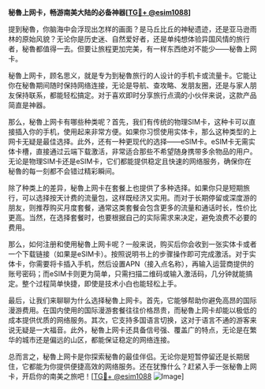 **秘魯上网卡，畅游南美大陆的必备神器[[TG💪+ @esim1088](https://t.me/s/esim1088)]**

提到秘魯，你脑海中会浮现出怎样的画面？是马丘比丘的神秘遗迹，还是亚马逊雨林的原始风貌？无论你是历史迷、自然爱好者，还是单纯想体验异国风情的旅行者，秘魯都值得一去。但要让旅程更加完美，有一样东西绝对不能少——秘魯上网卡。

秘魯上网卡，顾名思义，就是专为到秘魯旅行的人设计的手机卡或流量卡。它能让你在秘魯期间随时保持网络连接，无论是导航、查攻略、发朋友圈，还是与家人朋友保持联系，都能轻松搞定。对于喜欢即时分享旅行点滴的小伙伴来说，这款产品简直是神器。

那么，秘魯上网卡有哪些种类呢？首先，我们有传统的物理SIM卡，这种卡可以直接插入你的手机，使用起来非常方便。如果你习惯使用实体卡，那么这种类型的上网卡无疑是最佳选择。此外，还有一种更现代的选择——eSIM卡。eSIM卡无需实体卡槽，直接通过云端下载激活，非常适合那些不希望随身携带多余物品的用户。无论是物理SIM卡还是eSIM卡，它们都能提供稳定且快速的网络服务，确保你在秘魯的每一刻都不会错过精彩瞬间。

除了种类上的差异，秘魯上网卡在套餐上也提供了多种选择。如果你只是短期旅行，可以选择按天计费的流量包，这样既经济又实用。而对于长期停留或深度游的朋友，则推荐购买月度套餐，通常这类套餐会包含更多的流量和通话时长，性价比更高。当然，在选择套餐时，也要根据自己的实际需求来决定，避免浪费不必要的费用。

那么，如何注册和使用秘魯上网卡呢？一般来说，购买后你会收到一张实体卡或者一个下载链接（如果是eSIM卡）。按照说明书上的步骤操作即可完成激活。对于实体卡，你需要将卡插入手机，然后设置APN（接入点名称），再输入运营商提供的账号密码；而eSIM卡则更为简单，只需扫描二维码或输入激活码，几分钟就能搞定。整个过程简单快捷，即使是技术小白也能轻松上手。

最后，让我们来聊聊为什么选择秘魯上网卡。首先，它能够帮助你避免高昂的国际漫游费用。在国内使用的国际漫游套餐往往价格昂贵，而秘魯上网卡却能以极低的成本提供优质的网络服务。其次，它支持多国语言切换，这对于语言不通的游客来说无疑是一大福音。此外，秘魯上网卡还具备信号强、覆盖广的特点，无论是在繁华的城市还是偏远的山区，都能保证稳定的网络连接。

总而言之，秘魯上网卡是你探索秘魯的最佳伴侣。无论你是短暂停留还是长期居住，它都能为你提供便捷高效的网络服务。还在犹豫什么？赶紧入手一张秘魯上网卡，开启你的南美之旅吧！[[TG💪+ @esim1088](https://t.me/s/esim1088) ![Image](https://i.postimg.cc/4NQfJmqS/Snipaste-2025-05-13-00-14-12.png)]